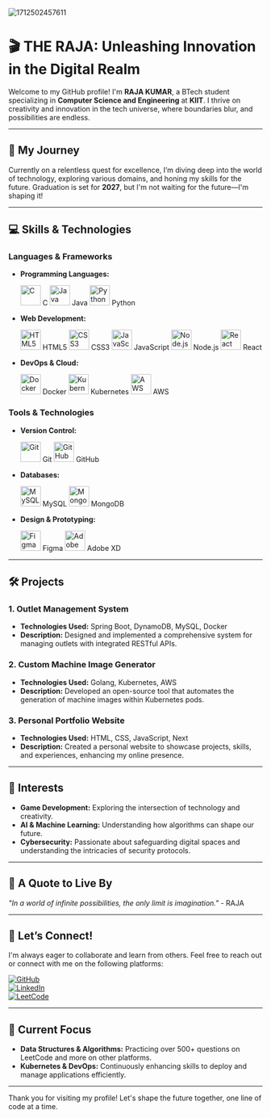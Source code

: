 
![1712502457611](https://github.com/user-attachments/assets/20a62e8b-7faa-4a40-9c91-c07ce200f2d5)

# 🎬 **THE RAJA: Unleashing Innovation in the Digital Realm**  

Welcome to my GitHub profile! I'm **RAJA KUMAR**, a BTech student specializing in **Computer Science and Engineering** at **KIIT**. I thrive on creativity and innovation in the tech universe, where boundaries blur, and possibilities are endless.  

---

## 🚀 **My Journey**  

Currently on a relentless quest for excellence, I’m diving deep into the world of technology, exploring various domains, and honing my skills for the future. Graduation is set for **2027**, but I'm not waiting for the future—I'm shaping it!

---

## 💻 **Skills & Technologies**  

### **Languages & Frameworks**  
- **Programming Languages:**  
  <p align="left">
    <img src="https://img.icons8.com/color/48/000000/c-programming.png" alt="C" width="40" height="40"/> C
    <img src="https://img.icons8.com/color/48/000000/java-coffee-cup-logo.png" alt="Java" width="40" height="40"/> Java
    <img src="https://img.icons8.com/color/48/000000/python.png" alt="Python" width="40" height="40"/> Python
  </p>

- **Web Development:**  
  <p align="left">
    <img src="https://img.icons8.com/color/48/000000/html-5.png" alt="HTML5" width="40" height="40"/> HTML5
    <img src="https://img.icons8.com/color/48/000000/css3.png" alt="CSS3" width="40" height="40"/> CSS3
    <img src="https://img.icons8.com/color/48/000000/javascript.png" alt="JavaScript" width="40" height="40"/> JavaScript
    <img src="https://img.icons8.com/color/48/000000/nodejs.png" alt="Node.js" width="40" height="40"/> Node.js
    <img src="https://img.icons8.com/color/48/000000/react-native.png" alt="React" width="40" height="40"/> React
  </p>

- **DevOps & Cloud:**  
  <p align="left">
    <img src="https://img.icons8.com/color/48/000000/docker.png" alt="Docker" width="40" height="40"/> Docker
    <img src="https://img.icons8.com/color/48/000000/kubernetes.png" alt="Kubernetes" width="40" height="40"/> Kubernetes
    <img src="https://img.icons8.com/color/48/000000/amazon-web-services.png" alt="AWS" width="40" height="40"/> AWS
  </p>

### **Tools & Technologies**  
- **Version Control:**  
  <p align="left">
    <img src="https://img.icons8.com/color/48/000000/git.png" alt="Git" width="40" height="40"/> Git
    <img src="https://img.icons8.com/color/48/000000/github.png" alt="GitHub" width="40" height="40"/> GitHub
  </p>

- **Databases:**  
  <p align="left">
    <img src="https://img.icons8.com/color/48/000000/mysql-logo.png" alt="MySQL" width="40" height="40"/> MySQL
    <img src="https://img.icons8.com/color/48/000000/mongodb.png" alt="MongoDB" width="40" height="40"/> MongoDB
  </p>

- **Design & Prototyping:**  
  <p align="left">
    <img src="https://img.icons8.com/color/48/000000/figma.png" alt="Figma" width="40" height="40"/> Figma
    <img src="https://img.icons8.com/color/48/000000/adobe-xd.png" alt="Adobe XD" width="40" height="40"/> Adobe XD
  </p>

---

## 🛠️ **Projects**  

### 1. **Outlet Management System**
- **Technologies Used:** Spring Boot, DynamoDB, MySQL, Docker  
- **Description:** Designed and implemented a comprehensive system for managing outlets with integrated RESTful APIs.

### 2. **Custom Machine Image Generator**
- **Technologies Used:** Golang, Kubernetes, AWS  
- **Description:** Developed an open-source tool that automates the generation of machine images within Kubernetes pods.

### 3. **Personal Portfolio Website**
- **Technologies Used:** HTML, CSS, JavaScript, Next  
- **Description:** Created a personal website to showcase projects, skills, and experiences, enhancing my online presence.

---

## 🌟 **Interests**  

- **Game Development:** Exploring the intersection of technology and creativity.  
- **AI & Machine Learning:** Understanding how algorithms can shape our future.  
- **Cybersecurity:** Passionate about safeguarding digital spaces and understanding the intricacies of security protocols.  

---

## 🌟 **A Quote to Live By**  

*"In a world of infinite possibilities, the only limit is imagination."* - RAJA  

---

## 🔗 **Let’s Connect!**  

I'm always eager to collaborate and learn from others. Feel free to reach out or connect with me on the following platforms:  

[![GitHub](https://img.shields.io/badge/GitHub-black?style=flat-square&logo=github)](https://github.com/the-raja)  
[![LinkedIn](https://img.shields.io/badge/LinkedIn-blue?style=flat-square&logo=linkedin)](https://www.linkedin.com/in/theraja)  
[![LeetCode](https://img.shields.io/badge/LeetCode-yellow?style=flat-square&logo=leetcode)](https://leetcode.com/u/H7jrmTVoU7/)  

---

## 🎯 **Current Focus**  
- **Data Structures & Algorithms:** Practicing over 500+ questions on LeetCode and more on other platforms.  
- **Kubernetes & DevOps:** Continuously enhancing skills to deploy and manage applications efficiently.

---

Thank you for visiting my profile! Let's shape the future together, one line of code at a time.
